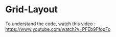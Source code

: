 # Grid-Layout

To understand the code, watch this video : https://www.youtube.com/watch?v=PFEb9FfopFo
